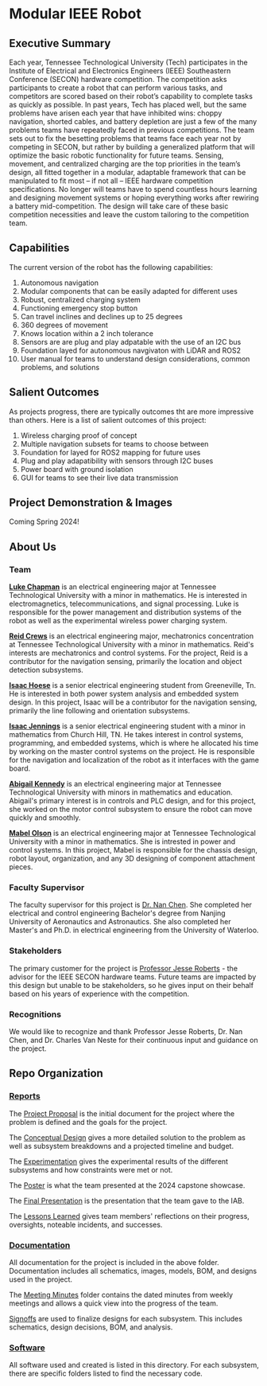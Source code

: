 # Modular IEEE Robot

## Executive Summary

Each year, Tennessee Technological University (Tech) participates in the Institute of Electrical and Electronics Engineers (IEEE) Southeastern Conference (SECON) hardware competition. The competition asks participants to create a robot that can perform various tasks, and competitors are scored based on their robot’s capability to complete tasks as quickly as possible. In past years, Tech has placed well, but the same problems have arisen each year that have inhibited wins: choppy navigation, shorted cables, and battery depletion are just a few of the many problems teams have repeatedly faced in previous competitions. The team sets out to fix the besetting problems that teams face each year not by competing in SECON, but rather by building a generalized platform that will optimize the basic robotic functionality for future teams. Sensing, movement, and centralized charging are the top priorities in the team’s design, all fitted together in a modular, adaptable framework that can be manipulated to fit most – if not all – IEEE hardware competition specifications. No longer will teams have to spend countless hours learning and designing movement systems or hoping everything works after rewiring a battery mid-competition. The design will take care of these basic competition necessities and leave the custom tailoring to the competition team.  


## Capabilities

The current version of the robot has the following capabilities:
1. Autonomous navigation
2. Modular components that can be easily adapted for different uses
3. Robust, centralized charging system
4. Functioning emergency stop button
5. Can travel inclines and declines up to 25 degrees
7. 360 degrees of movement
8. Knows location within a 2 inch tolerance
9. Sensors are are plug and play adpatable with the use of an I2C bus
10. Foundation layed for autonomous navgivaton with LiDAR and ROS2
11. User manual for teams to understand design considerations, common problems, and solutions


## Salient Outcomes

As projects progress, there are typically outcomes tht are more impressive than others. Here is a list of salient outcomes of this project:
1. Wireless charging proof of concept
2. Multiple navigation subsets for teams to choose between
3. Foundation for layed for ROS2 mapping for future uses
4. Plug and play adapatibility with sensors through I2C buses
5. Power board with ground isolation
6. GUI for teams to see their live data transmission 

## Project Demonstration & Images

Coming Spring 2024!


## About Us

### Team

**[Luke Chapman](https://www.linkedin.com/in/luke-chapman-/)** is an electrical engineering major at Tennessee Technological University with a minor in mathematics. He is interested in electromagnetics, telecommunications, and signal processing. Luke is responsible for the power management and distribution systems of the robot as well as the experimental wireless power charging system.

**[Reid Crews](https://www.linkedin.com/in/jackson-crews-381187257/)** is an electrical engineering major, mechatronics concentration at Tennessee Technological University with a minor in mathematics. Reid's interests are mechatronics and control systems. For the project, Reid is a contributor for the navigation sensing, primarily the location and object detection subsystems.

**[Isaac Hoese](https://www.linkedin.com/in/isaac-hoese-425748251)** is a senior electrical engineering student from Greeneville, Tn. He is interested in both power system analysis and embedded system design. In this project, Isaac will be a contributor for the navigation sensing, primarily the line following and orientation subsystems.

**[Isaac Jennings](www.linkedin.com/in/isaac-jennings-a04680209)** is a senior electrical engineering student with a minor in mathematics from Church Hill, TN. He takes interest in control systems, programming, and embedded systems, which is where he allocated his time by working on the master control systems on the project. He is responsible for the navigation and localization of the robot as it interfaces with the game board.  

**[Abigail Kennedy](https://www.linkedin.com/in/abigail-kennedy-tech/)** is an electrical engineering major at Tennessee Technological University with minors in mathematics and education. Abigail's primary interest is in controls and PLC design, and for this project, she worked on the motor control subsystem to ensure the robot can move quickly and smoothly.

**[Mabel Olson](https://www.linkedin.com/in/mabelolson/)** is an electrical engineering major at Tennessee Technological University with a minor in mathematics. She is intrested in power and control systems. In this project, Mabel is responsible for the chassis design, robot layout, organization, and any 3D designing of component attachment pieces. 


### Faculty Supervisor

The faculty supervisor for this project is [Dr. Nan Chen][def1]. She completed her electrical and control engineering Bachelor's degree from Nanjing University of Aeronautics and Astronautics. She also completed her Master's and Ph.D. in electrical engineering from the University of Waterloo. 

[def1]: https://www.linkedin.com/in/nan-chen-319aa185/

### Stakeholders

The primary customer for the project is [Professor Jesse Roberts](https://www.linkedin.com/in/jessetnroberts/) - the advisor for the IEEE SECON hardware teams. Future teams are impacted by this design but unable to be stakeholders, so he gives input on their behalf based on his years of experience with the competition.


### Recognitions

We would like to recognize and thank Professor Jesse Roberts, Dr. Nan Chen, and Dr. Charles Van Neste for their continuous input and guidance on the project.

## Repo Organization

### [Reports](/Reports)

The [Project Proposal](./Reports/Project%20Proposal/Project%20Proposal%20Revised.pdf) is the initial document for the project where the problem is defined and the goals for the project.

The [Conceptual Design](./Reports/Conceptual%20Design/Conceptual%20Design%20and%20Planning%20V2.pdf) gives a more detailed solution to the problem as well as subsystem breakdowns and a projected timeline and budget.

The [Experimentation](/Documentation/Experimental%20Analysis) gives the experimental results of the different subsystems and how constraints were met or not.

The [Poster](./Reports/Poster/Modular%20IEEE%20Robot%20Poster.pdf) is what the team presented at the 2024 capstone showcase.

The [Final Presentation](./Reports/Final%20Presentation/Final%20Presentation.pdf) is the presentation that the team gave to the IAB.

The [Lessons Learned](./Reports/LessonsLearnedAndAquiredSkills.md) gives team members' reflections on their progress, oversights, noteable incidents, and successes.

### [Documentation](/Documentation)
All documentation for the project is included in the above folder. Documentation includes all schematics, images, models, BOM, and designs used in the project.

The [Meeting Minutes](/Documentation/Meeting%20Minutes) folder contains the dated minutes from weekly meetings and allows a quick view into the progress of the team.

[Signoffs](/Documentation/Signoffs) are used to finalize designs for each subsystem. This includes schematics, design decisions, BOM, and analysis. 


### [Software](/Software)

 All software used and created is listed in this directory. For each subsystem, there are specific folders listed to find the necessary code.


